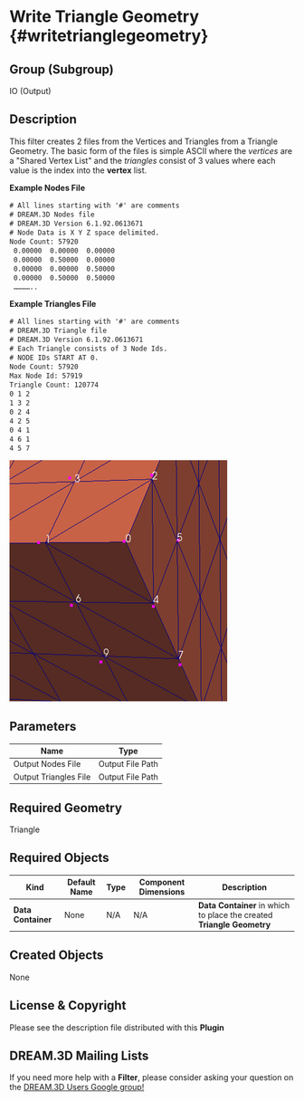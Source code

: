 Write Triangle Geometry {#writetrianglegeometry}
======

## Group (Subgroup) ##
IO (Output)

## Description ##

This filter creates 2 files from the Vertices and Triangles from a Triangle Geometry. The basic form of the files is simple ASCII where the *vertices* are a "Shared Vertex List" and the *triangles* consist of 3 values where each value is the index into the **vertex** list.

**Example Nodes File**

	# All lines starting with '#' are comments
	# DREAM.3D Nodes file
	# DREAM.3D Version 6.1.92.0613671
	# Node Data is X Y Z space delimited.
	Node Count: 57920
	 0.00000  0.00000  0.00000
	 0.00000  0.50000  0.00000
	 0.00000  0.00000  0.50000
	 0.00000  0.50000  0.50000
	 …………..

**Example Triangles File**

	# All lines starting with '#' are comments
	# DREAM.3D Triangle file
	# DREAM.3D Version 6.1.92.0613671
	# Each Triangle consists of 3 Node Ids.
	# NODE IDs START AT 0.
	Node Count: 57920
	Max Node Id: 57919
	Triangle Count: 120774
	0 1 2
	1 3 2
	0 2 4
	4 2 5
	0 4 1
	4 6 1
	4 5 7


![Rendering of Nodes from above file example](WriteTriangleGeometry_Example.png)

## Parameters ##

| Name | Type |
|----------|--------|
| Output Nodes File | Output File Path |
| Output Triangles File | Output File Path |


## Required Geometry ##

Triangle

## Required Objects ##

| Kind | Default Name | Type | Component Dimensions | Description |
|------|--------------|------|----------------------|-------------|
| **Data Container** | None | N/A | N/A | **Data Container** in which to place the created **Triangle Geometry** |

## Created Objects ##

None

## License & Copyright ##

Please see the description file distributed with this **Plugin**

## DREAM.3D Mailing Lists ##

If you need more help with a **Filter**, please consider asking your question on the [DREAM.3D Users Google group!](https://groups.google.com/forum/?hl=en#!forum/dream3d-users)


